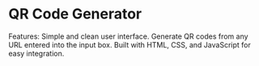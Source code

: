 # QR Code Generator


Features:
Simple and clean user interface.
Generate QR codes from any URL entered into the input box.
Built with HTML, CSS, and JavaScript for easy integration.
